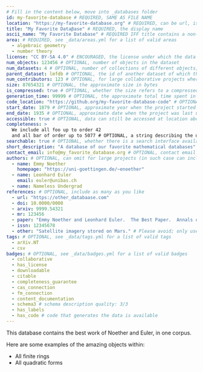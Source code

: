 ```yaml
---
# Fill in the content below, move into _databases folder
id: my-favorite-database # REQUIRED, SAME AS FILE NAME
location: "https://my-favorite-database.org" # REQUIRED, can be url, issn, etc
title: "My Favorite Dataβase" # REQUIRED, the display name
ascii_name: "My Favorite Database" # REQUIRED IFF title contains a non-standard character
area: # REQUIRED, see _data/areas.yml for a list of valid areas
  - algebraic geometry
  - number theory
license: "CC BY-SA 4.0" # ENCOURAGED, the license under which the data may be used
num_objects: 123456 # OPTIONAL, number of objects in the dataset
num_datasets: 4 # OPTIONAL, number of collections of different objects; omit if equal to 1
parent_dataset: lmfdb # OPTIONAL, the id of another dataset of which this is a part
num_contributors: 123 # OPTIONAL, for large collaborative projects where authors aren't listed
size: 87654321 # OPTIONAL, the approximate size in bytes
is_compressed: true # OPTIONAL, whether the size refers to a compressed file
generation_time: 99999 # OPTIONAL, the approximate total time spent in generating the data in seconds on one CPU
code_location: "https://github.org/my-favorite-database-code" # OPTIONAL, location of the code used to generate the data
start_date: 1879 # OPTIONAL, approximate year when the project started
end_date: 1935 # OPTIONAL, approximate date when the project was last updated (omit if the project seems to be ongoing)
accessible: true # OPTIONAL, data can still be accessed at location above (defaults to true)
completeness: >
  We include all foo up to order 42
  and all bar of order up to 5077 # OPTIONAL, a string describing the data's completeness, encouraged if it has the completeness_guarantee badge
searchable: true # OPTIONAL, whether there is a search interface available at the location provided above
short_description: "A database of our favorite mathematical databases" # OPTIONAL, at most one sentence, delimit with quotation marks
contact_email: info@my_favorite_database.org # OPTIONAL, contact email for the database
authors: # OPTIONAL, can omit for large projects (in such case can include a single "author" with a collaboration email/webpage)
  - name: Emmy Noether
    homepage: "https://uni-goettingen.de/~enoether"
  - name: Leonhard Euler
    email: euler@unibas.ch
  - name: Nameless Undergrad
references: # OPTIONAL, include as many as you like
  - url: "https://other_databaase.com"
  - doi: 10.0000/0000
  - arxiv: 9999.54321
  - mr: 123456
  - paper: "Emmy Noether and Leonhard Euler.  The Best Paper.  Annals of Math 1 (1879) no 2. pp 1-16."
  - issn: 12345678
  - other: "Satellite imagery stored on Mars." # Please avoid; only use if none of the above are appropriate
tags: # OPTIONAL, see _data/tags.yml for a list of valid tags
  - arXiv.NT
  - csv
badges: # OPTIONAL, see _data/badges.yml for a list of valid badges
  - collaborative
  - has_license
  - downloadable
  - citable
  - completeness_guarantee
  - cas_connection
  - fm_connection
  - content_documentation
  - schema3 # schema description quality: 3/3
  - has_labels
  - has_code # code that generates the data is available
---
```


This database contains the best work of Noether and Euler, in one corpus.

Here are some examples of the amazing objects within:

- All finite rings
- All quadratic forms
